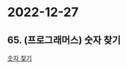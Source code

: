 # 2022-12-27

## 65. (프로그래머스) 숫자 찾기

[숫자 찾기](https://school.programmers.co.kr/learn/courses/30/lessons/120904)

